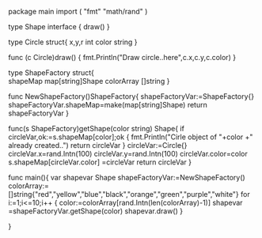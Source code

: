 
package main
import (
	"fmt"
	"math/rand"
)

type Shape interface {
	draw()
}

type Circle struct{
	x,y,r int
	color string
}

func (c Circle)draw() {
	fmt.Println("Draw circle..here",c.x,c.y,c.color)
}

type ShapeFactory struct{   
   shapeMap map[string]Shape
   colorArray []string
}

func NewShapeFactory()ShapeFactory{
	shapeFactoryVar:=ShapeFactory{}
	shapeFactoryVar.shapeMap=make(map[string]Shape)
	return shapeFactoryVar
}

func(s ShapeFactory)getShape(color string) Shape{
  if circleVar,ok:=s.shapeMap[color];ok {
	  fmt.Println("Cirle object of "+color +" already created..")
     return circleVar
  } 
  circleVar:=Circle{}
  circleVar.x=rand.Intn(100)
  circleVar.y=rand.Intn(100)
  circleVar.color=color
  s.shapeMap[circleVar.color] =circleVar
  return circleVar
}

func main(){
	var shapevar Shape
	shapeFactoryVar:=NewShapeFactory()
	colorArray:=[]string{"red","yellow","blue","black","orange","green","purple","white"}
	for i:=1;i<=10;i++ {
		color:=colorArray[rand.Intn(len(colorArray)-1)]
		shapevar =shapeFactoryVar.getShape(color)
		shapevar.draw()
	}
	
}

